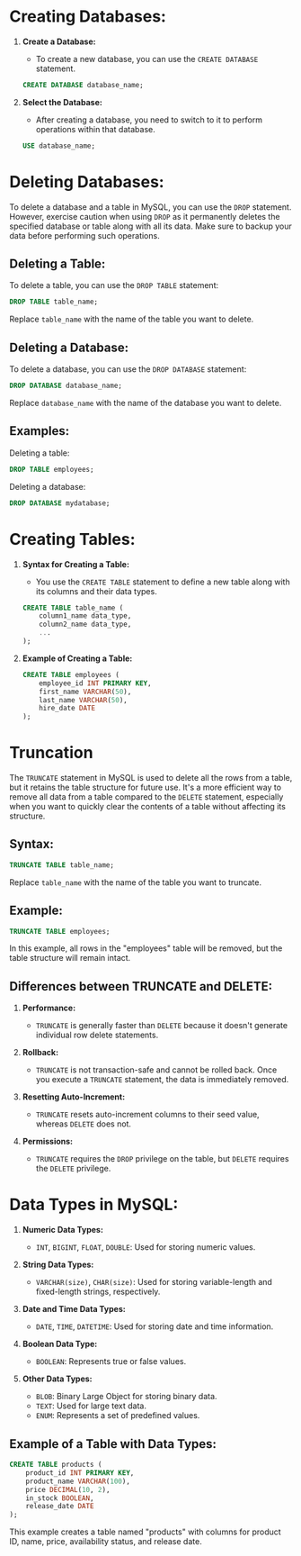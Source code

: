 # Creating Databases:

1. **Create a Database:**
   - To create a new database, you can use the `CREATE DATABASE` statement.
   ```sql
   CREATE DATABASE database_name;
   ```

2. **Select the Database:**
   - After creating a database, you need to switch to it to perform operations within that database.
   ```sql
   USE database_name;
   ```

# Deleting Databases:
To delete a database and a table in MySQL, you can use the `DROP` statement. However, exercise caution when using `DROP` as it permanently deletes the specified database or table along with all its data. Make sure to backup your data before performing such operations.

## Deleting a Table:

To delete a table, you can use the `DROP TABLE` statement:

```sql
DROP TABLE table_name;
```

Replace `table_name` with the name of the table you want to delete.

## Deleting a Database:

To delete a database, you can use the `DROP DATABASE` statement:

```sql
DROP DATABASE database_name;
```

Replace `database_name` with the name of the database you want to delete.

## Examples:

Deleting a table:
```sql
DROP TABLE employees;
```

Deleting a database:
```sql
DROP DATABASE mydatabase;
```

# Creating Tables:

1. **Syntax for Creating a Table:**
   - You use the `CREATE TABLE` statement to define a new table along with its columns and their data types.
   ```sql
   CREATE TABLE table_name (
       column1_name data_type,
       column2_name data_type,
       ...
   );
   ```

2. **Example of Creating a Table:**
   ```sql
   CREATE TABLE employees (
       employee_id INT PRIMARY KEY,
       first_name VARCHAR(50),
       last_name VARCHAR(50),
       hire_date DATE
   );
   ```
# Truncation
The `TRUNCATE` statement in MySQL is used to delete all the rows from a table, but it retains the table structure for future use. It's a more efficient way to remove all data from a table compared to the `DELETE` statement, especially when you want to quickly clear the contents of a table without affecting its structure.

## Syntax:

```sql
TRUNCATE TABLE table_name;
```

Replace `table_name` with the name of the table you want to truncate.

## Example:

```sql
TRUNCATE TABLE employees;
```

In this example, all rows in the "employees" table will be removed, but the table structure will remain intact.

## Differences between TRUNCATE and DELETE:

1. **Performance:**
   - `TRUNCATE` is generally faster than `DELETE` because it doesn't generate individual row delete statements.

2. **Rollback:**
   - `TRUNCATE` is not transaction-safe and cannot be rolled back. Once you execute a `TRUNCATE` statement, the data is immediately removed.

3. **Resetting Auto-Increment:**
   - `TRUNCATE` resets auto-increment columns to their seed value, whereas `DELETE` does not.

4. **Permissions:**
   - `TRUNCATE` requires the `DROP` privilege on the table, but `DELETE` requires the `DELETE` privilege.

# Data Types in MySQL:

1. **Numeric Data Types:**
   - `INT`, `BIGINT`, `FLOAT`, `DOUBLE`: Used for storing numeric values.

2. **String Data Types:**
   - `VARCHAR(size)`, `CHAR(size)`: Used for storing variable-length and fixed-length strings, respectively.

3. **Date and Time Data Types:**
   - `DATE`, `TIME`, `DATETIME`: Used for storing date and time information.

4. **Boolean Data Type:**
   - `BOOLEAN`: Represents true or false values.

5. **Other Data Types:**
   - `BLOB`: Binary Large Object for storing binary data.
   - `TEXT`: Used for large text data.
   - `ENUM`: Represents a set of predefined values.

## Example of a Table with Data Types:

```sql
CREATE TABLE products (
    product_id INT PRIMARY KEY,
    product_name VARCHAR(100),
    price DECIMAL(10, 2),
    in_stock BOOLEAN,
    release_date DATE
);
```

This example creates a table named "products" with columns for product ID, name, price, availability status, and release date.